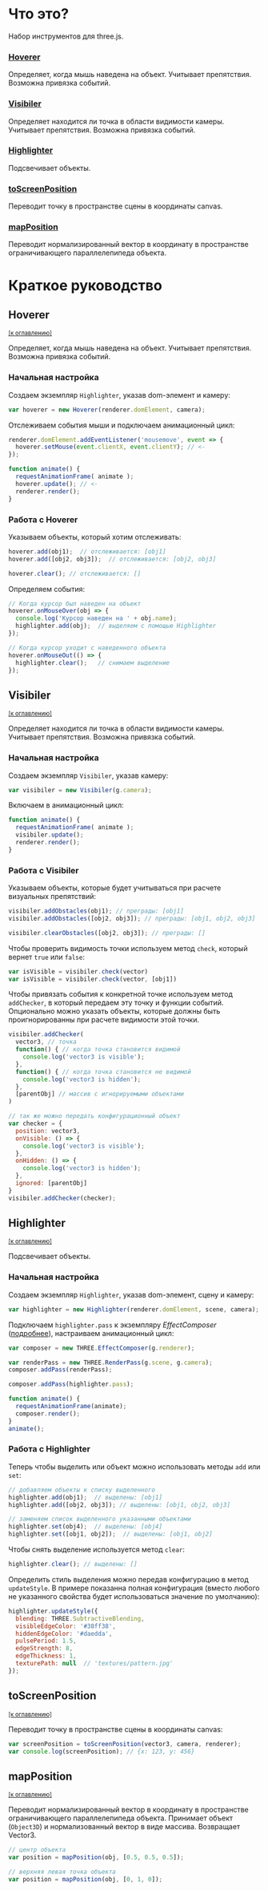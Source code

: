 # Что это?
Набор инструментов для three.js.

### [Hoverer](#Hoverer-1) 
  
Определяет, когда мышь наведена на объект. Учитывает препятствия. Возможна привязка событий.
### [Visibiler](#Visibiler-1) 

Определяет находится ли точка в области видимости камеры. Учитывает препятствия. Возможна привязка событий.

### [Highlighter](#Highlighter-1) 
Подсвечивает объекты.
### [toScreenPosition](#toScreenPosition-1) 
Переводит точку в пространстве сцены в координаты canvas.
### [mapPosition](#mapPosition-1) 

Переводит нормализированный вектор в координату в пространстве ограничивающего параллелепипеда объекта.

# Краткое руководство

## Hoverer
<sup>[[к оглавлению]](#Что-это)</sup>

Определяет, когда мышь наведена на объект. Учитывает препятствия. Возможна привязка событий.

### Начальная настройка
Создаем экземпляр `Highlighter`, указав dom-элемент и камеру:
```js
var hoverer = new Hoverer(renderer.domElement, camera);
```

Отслеживаем события мыши и подключаем анимационный цикл:
```js
renderer.domElement.addEventListener('mousemove', event => {
  hoverer.setMouse(event.clientX, event.clientY); // <-
});

function animate() {
  requestAnimationFrame( animate );
  hoverer.update(); // <-
  renderer.render();
}
```
### Работа с Hoverer
Указываем объекты, который хотим отслеживать:
```js
hoverer.add(obj1);  // отслеживается: [obj1]
hoverer.add([obj2, obj3]);  // отслеживается: [obj2, obj3]

hoverer.clear(); // отслеживается: []
```
Определяем события:
```js
// Когда курсор был наведен на объект
hoverer.onMouseOver(obj => {
  console.log('Курсор наведен на ' + obj.name);
  highlighter.add(obj);  // выделяем с помощью Highlighter
});

// Когда курсор уходит с наведенного объекта
hoverer.onMouseOut(() => {
  highlighter.clear();   // снимаем выделение
});
```

## Visibiler
<sup>[[к оглавлению]](#Что-это)</sup>

Определяет находится ли точка в области видимости камеры. Учитывает препятствия. Возможна привязка событий.

### Начальная настройка
Создаем экземпляр `Visibiler`, указав камеру:
```js
var visibiler = new Visibiler(g.camera);
```
Включаем в анимационный цикл:
```js
function animate() {
  requestAnimationFrame( animate );
  visibiler.update();
  renderer.render();
}
```
### Работа с Visibiler
Указываем объекты, которые будет учитываться при расчете визуальных препятствий:
```js
visibiler.addObstacles(obj1); // преграды: [obj1]
visibiler.addObstacles([obj2, obj3]); // преграды: [obj1, obj2, obj3]

visibiler.clearObstacles([obj2, obj3]); // преграды: []
```

Чтобы проверить видимость точки используем метод `check`, который вернет `true` или `false`:
```js
var isVisible = visibiler.check(vector)
var isVisible = visibiler.check(vector, [obj1])
```

Чтобы привязать события к конкретной точке используем метод `addChecker`, в который передаем эту точку и функции событий. Опционально можно указать объекты, которые должны быть проигнорированны при расчете видимости этой точки.
```js
visibiler.addChecker(
  vector3, // точка
  function() { // когда точка становится видимой
    console.log('vector3 is visible');
  },
  function() { // когда точка становится не видимой
    console.log('vector3 is hidden');
  },
  [parentObj] // массив с игнорируемыми объектами
)

// так же можно передать конфигурационный объект
var checker = {
  position: vector3,
  onVisible: () => {
    console.log('vector3 is visible');
  },
  onHidden: () => {
    console.log('vector3 is hidden');
  },
  ignored: [parentObj]
}
visibiler.addChecker(checker);
```
## Highlighter
<sup>[[к оглавлению]](#Что-это)</sup>

Подсвечивает объекты.

### Начальная настройка
Создаем экземпляр `Highlighter`, указав dom-элемент, сцену и камеру:
```js
var highlighter = new Highlighter(renderer.domElement, scene, camera);
```
Подключаем `highlighter.pass` к экземпляру *EffectComposer* ([подробнее](https://github.com/vanruesc/postprocessing)), настраиваем анимационный цикл:
```js
var composer = new THREE.EffectComposer(g.renderer);

var renderPass = new THREE.RenderPass(g.scene, g.camera);
composer.addPass(renderPass);

composer.addPass(highlighter.pass);

function animate() {
  requestAnimationFrame(animate);
  composer.render();
}
animate();
```
### Работа с Highlighter
Теперь чтобы выделить или объект можно использовать методы `add` или `set`:
```js
// добавляем объекты к списку выделенного
highlighter.add(obj1);  // выделены: [obj1]
highlighter.add([obj2, obj3]); // выделены: [obj1, obj2, obj3]

// заменяем список выделенного указанными объектами
highlighter.set(obj4);  // выделены: [obj4]
highlighter.set([obj1, obj2]);  // выделены: [obj1, obj2]
```
Чтобы снять выделение используется метод `clear`:
```js
highlighter.clear(); // выделены: []
```
Определить стиль выделения можно передав конфигурацию в метод `updateStyle`. В примере показанна полная конфигурация (вместо любого не указанного свойства будет использоваться значение по умолчанию):
```js
highlighter.updateStyle({
  blending: THREE.SubtractiveBlending,
  visibleEdgeColor: '#38ff38', 
  hiddenEdgeColor: '#daedda',
  pulsePeriod: 1.5,
  edgeStrength: 8, 
  edgeThickness: 1,
  texturePath: null  // 'textures/pattern.jpg'
});
```

## toScreenPosition
<sup>[[к оглавлению]](#Что-это)</sup>

Переводит точку в пространстве сцены в координаты canvas:
```js
var screenPosition = toScreenPosition(vector3, camera, renderer);
var console.log(screenPosition); // {x: 123, y: 456}
```

## mapPosition
<sup>[[к оглавлению]](#Что-это)</sup>

Переводит нормализированный вектор в координату в пространстве ограничивающего параллелепипеда объекта. Принимает объект (`Object3D`) и нормализованный вектор в виде массива. Возвращает Vector3.
```js
// центр объекта
var position = mapPosition(obj, [0.5, 0.5, 0.5]);

// верхняя левая точка объекта
var position = mapPosition(obj, [0, 1, 0]);
```
